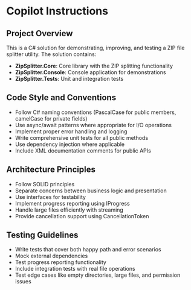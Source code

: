 # Copilot Instructions

<!-- Use this file to provide workspace-specific custom instructions to Copilot. For more details, visit https://code.visualstudio.com/docs/copilot/copilot-customization#_use-a-githubcopilotinstructionsmd-file -->

## Project Overview
This is a C# solution for demonstrating, improving, and testing a ZIP file splitter utility. The solution contains:

- **ZipSplitter.Core**: Core library with the ZIP splitting functionality
- **ZipSplitter.Console**: Console application for demonstrations
- **ZipSplitter.Tests**: Unit and integration tests

## Code Style and Conventions
- Follow C# naming conventions (PascalCase for public members, camelCase for private fields)
- Use async/await patterns where appropriate for I/O operations
- Implement proper error handling and logging
- Write comprehensive unit tests for all public methods
- Use dependency injection where applicable
- Include XML documentation comments for public APIs

## Architecture Principles
- Follow SOLID principles
- Separate concerns between business logic and presentation
- Use interfaces for testability
- Implement progress reporting using IProgress<T>
- Handle large files efficiently with streaming
- Provide cancellation support using CancellationToken

## Testing Guidelines
- Write tests that cover both happy path and error scenarios
- Mock external dependencies
- Test progress reporting functionality
- Include integration tests with real file operations
- Test edge cases like empty directories, large files, and permission issues
